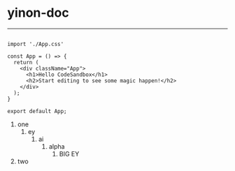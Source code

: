 # yinon-doc

***

```tsx live react

import './App.css'

const App = () => {
  return (
    <div className="App">
      <h1>Hello CodeSandbox</h1>
      <h2>Start editing to see some magic happen!</h2>
    </div>
  );
}

export default App;

```

1. one
   1. ey
      1. ai
         1. alpha
            1. BIG EY
2. two